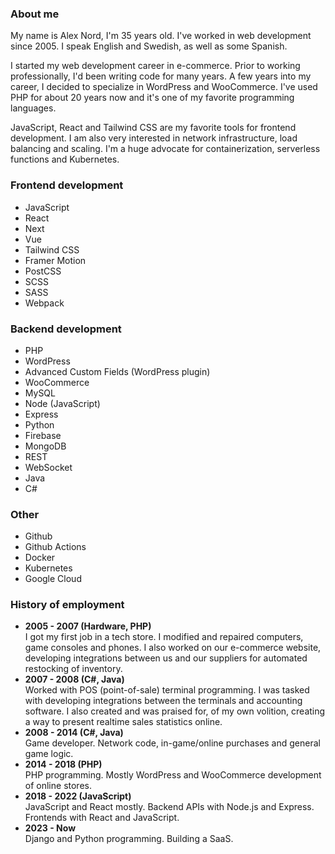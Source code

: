 <h3>About me</h3>
<p>My name is Alex Nord,  I'm 35 years old. I've worked in web development since 2005. I speak English and Swedish, as well as some Spanish.</p>
<p>I started my web development career in e-commerce. Prior to working professionally, I'd been writing code for many years. A few years into my career, I decided to specialize in WordPress and WooCommerce. I've used PHP for about 20 years now and it's one of my favorite programming languages.</p>
<p>JavaScript, React and Tailwind CSS are my favorite tools for frontend development. I am also very interested in network infrastructure, load balancing and scaling. I'm a huge advocate for containerization, serverless functions and Kubernetes.</p>

<h3>Frontend development</h3>
<ul>
  <li>JavaScript</li>
  <li>React</li>
  <li>Next</li>
  <li>Vue</li>
  <li>Tailwind CSS</li>
  <li>Framer Motion</li>
  <li>PostCSS</li>
  <li>SCSS</li>
  <li>SASS</li>
  <li>Webpack</li>
</ul>

<h3>Backend development</h3>
<ul>
  <li>PHP</li>
  <li>WordPress</li>
  <li>Advanced Custom Fields (WordPress plugin)</li>
  <li>WooCommerce</li>
  <li>MySQL</li>
  <li>Node (JavaScript)</li>
  <li>Express</li>
  <li>Python</li>
  <li>Firebase</li>
  <li>MongoDB</li>
  <li>REST</li>
  <li>WebSocket</li>
  <li>Java</li>
  <li>C#</li>
</ul>

<h3>Other</h3>
<ul>
  <li>Github</li>
  <li>Github Actions </li>
  <li>Docker</li>
  <li>Kubernetes</li>
  <li>Google Cloud</li>
</ul>

<h3>History of employment</h3>
<ul>
  <li>
    <div><strong>2005 - 2007 (Hardware, PHP)</strong></div>
    <div>I got my first job in a tech store. I modified and repaired computers, game consoles and phones. I also worked on our e-commerce website, developing integrations between us and our suppliers for automated restocking of inventory.</div>
  </li>
  <li>
    <div><strong>2007 - 2008 (C#, Java)</strong></div>
    <div>Worked with POS (point-of-sale) terminal programming. I was tasked with developing integrations between the terminals and accounting software. I also created and was praised for, of my own volition, creating a way to present realtime sales statistics online.</div>
  </li>
  <li>
    <div><strong>2008 - 2014 (C#, Java)</strong></div>
    <div>Game developer. Network code, in-game/online purchases and general game logic.</div>
  </li>
  <li>
    <div><strong>2014 - 2018 (PHP)</strong></div>
    <div>PHP programming. Mostly WordPress and WooCommerce development of online stores.</div>
  </li>
  <li>
    <div><strong>2018 - 2022 (JavaScript)</strong></div>
    <div>JavaScript and React mostly. Backend APIs with Node.js and Express. Frontends with React and JavaScript.</div>
  </li>
  <li>
    <div><strong>2023 - Now</strong></div>
    <div>Django and Python programming. Building a SaaS.</div>
  </li>
</ul>

